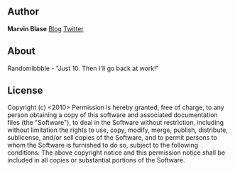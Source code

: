 ## Author
__Marvin Blase__ 
[Blog](www.beautifycode.com "Homepage")
[Twitter](www.twitter.com/@beautifycode "Twitter")

## About
Randomibbble - "Just 10. Then I'll go back at work!"

## License
Copyright (c) <2010> <copyright holders>
Permission is hereby granted, free of charge, to any person obtaining a copy of this software and associated documentation files (the "Software"), to deal in the Software without restriction, including without limitation the rights to use, copy, modify, merge, publish, distribute, sublicense, and/or sell copies of the Software, and to permit persons to whom the Software is furnished to do so, subject to the following conditions:
The above copyright notice and this permission notice shall be included in all copies or substantial portions of the Software.
